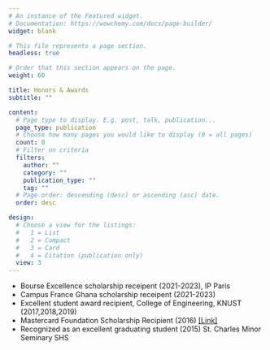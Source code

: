 ```yaml
---
# An instance of the Featured widget.
# Documentation: https://wowchemy.com/docs/page-builder/
widget: blank

# This file represents a page section.
headless: true

# Order that this section appears on the page.
weight: 60

title: Honors & Awards
subtitle: ""

content:
  # Page type to display. E.g. post, talk, publication...
  page_type: publication
  # Choose how many pages you would like to display (0 = all pages)
  count: 0
  # Filter on criteria
  filters:
    author: ""
    category: ""
    publication_type: ""
    tag: ""
  # Page order: descending (desc) or ascending (asc) date.
  order: desc

design:
  # Choose a view for the listings:
  #   1 = List
  #   2 = Compact
  #   3 = Card
  #   4 = Citation (publication only)
  view: 3
---
```


- Bourse Excellence scholarship  receipent (2021-2023), IP Paris
- Campus France Ghana scholarship receipent (2021-2023)
- Excellent student award recipient, College of Engineering, KNUST (2017,2018,2019)
- Mastercard Foundation Scholarship Recipient (2016) [[Link]](https://mcf.knust.edu.gh/scholar/cohort-three/denis-mbey-akola)
- Recognized as an excellent graduating student (2015) St. Charles Minor Seminary SHS

